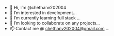 - 👋 Hi, I’m @chethanv202004
- 👀 I’m interested in development...
- 🌱 I’m currently learning full stack ...
- 💞️ I’m looking to collaborate on any projects...
- 📫 Contact me @ chethanv202004@gmail.com ...


